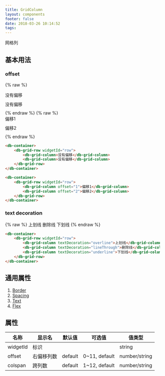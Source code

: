 ```yaml
---
title: GridColumn
layout: components
footer: false
date: 2018-03-26 10:14:52
tags:
---
```


网格列

## 基本用法

### offset

{% raw %}
<div class="container" style="max-length: 90%">
    <div id="row" class="row bg-primary border" >
        <div class="col bg-success text-light" style="height:30px">没有偏移</div>
        <div class="col bg-info text-light" style="height:30px">没有偏移</div>
    </div>
</div>
{% endraw %}
{% raw %}
<div class="container" style="max-length: 90%">
    <div id="row" class="row bg-primary border" >
        <div class="col offset-1 bg-success text-light" style="height:30px">偏移1</div>
        <div class="col offset-2 bg-info text-light" style="height:30px">偏移2</div>
    </div>
</div>
{% endraw %}

```html
<db-container>
    <db-grid-row widgetId="row">
        <db-grid-column>没有偏移</db-grid-column>
        <db-grid-column>没有偏移</db-grid-column>
    </db-grid-row>
</db-container>
```
```html
<db-container>
    <db-grid-row widgetId="row">
        <db-grid-column offset="1">偏移1</db-grid-column>
        <db-grid-column offset="2">偏移2</db-grid-column>
    </db-grid-row>
</db-container>
```

### text decoration

{% raw %}
<db-container>
    <db-grid-row widgetId="row">
        <db-grid-column textDecoration="overline">上划线</db-grid-column>
        <db-grid-column textDecoration="lineThrough">删除线</db-grid-column>
        <db-grid-column textDecoration="underline">下划线</db-grid-column>
    </db-grid-row>
</db-container>
{% endraw %}
```html
<db-container>
    <db-grid-row widgetId="row">
        <db-grid-column textDecoration="overline">上划线</db-grid-column>
        <db-grid-column textDecoration="lineThrough">删除线</db-grid-column>
        <db-grid-column textDecoration="underline">下划线</db-grid-column>
    </db-grid-row>
</db-container>
```

## 通用属性

1. [Border](../Utilities/Border.html)
1. [Spacing](../Utilities/Spacing.html)
1. [Text](../Utilities/Text.html)
1. [Flex](../Utilities/Flex.html)

## 属性

| 名称  | 显示名 | 默认值 | 可选值 |值类型 |
| ----- | ------ | ----- | ----- | --------- |
| widgetId | 标识 | | | string |
| offset | 右偏移列数 | default | 0~11, default | number/string |
| colspan | 跨列数 | default | 1~12, default | number/string |
